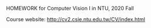HOMEWORK for Computer Vision I in NTU, 2020 Fall

Course website: http://cv2.csie.ntu.edu.tw/CV/index.html